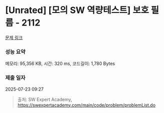 # [Unrated] [모의 SW 역량테스트] 보호 필름 - 2112 

[문제 링크](https://swexpertacademy.com/main/code/problem/problemDetail.do?contestProbId=AV5V1SYKAaUDFAWu) 

### 성능 요약

메모리: 95,356 KB, 시간: 320 ms, 코드길이: 1,780 Bytes

### 제출 일자

2025-07-23 09:27



> 출처: SW Expert Academy, https://swexpertacademy.com/main/code/problem/problemList.do